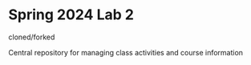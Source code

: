 # Spring 2024 Lab 2
cloned/forked

Central repository for managing class activities and course information
